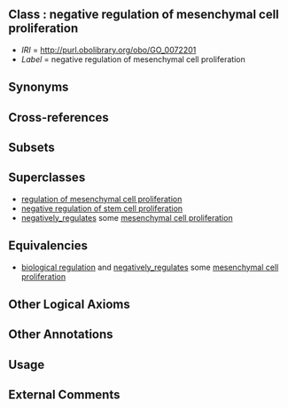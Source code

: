 
## Class : negative regulation of mesenchymal cell proliferation

 * *IRI* = http://purl.obolibrary.org/obo/GO_0072201
 * *Label* = negative regulation of mesenchymal cell proliferation

## Synonyms


## Cross-references


## Subsets


## Superclasses

 * [regulation of mesenchymal cell proliferation](../../GO/64/GO_0010464.md)
 * [negative regulation of stem cell proliferation](../../GO/47/GO_2000647.md)
 * [negatively_regulates](../../RO/12/RO_0002212.md) some [mesenchymal cell proliferation](../../GO/63/GO_0010463.md)

## Equivalencies

 * [biological regulation](../../GO/07/GO_0065007.md) and [negatively_regulates](../../RO/12/RO_0002212.md) some [mesenchymal cell proliferation](../../GO/63/GO_0010463.md)

## Other Logical Axioms


## Other Annotations


## Usage


## External Comments

